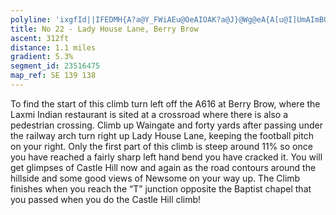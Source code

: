 ```yaml
---
polyline: 'ixgfId||IFEDMH{A?a@Y_FWiAEu@OeAIOAK?a@J}@Wg@eA{A[u@I]UmAImBQkAo@oCQi@S[G[[kCIsABuANyANs@BS@q@?mADqALg@j@cADO@UGe@c@{Au@kB{@yCIWMSGE}AaB_Au@kAmAiA_BeAqAuBsCM[g@qBw@{D'
title: No 22 - Lady House Lane, Berry Brow 
ascent: 312ft
distance: 1.1 miles
gradient: 5.3%
segment_id: 23516475
map_ref: SE 139 138
---
```


To find the start of this climb turn left off the A616 at Berry Brow, where the Laxmi Indian
restaurant is sited at a crossroad where there is also a pedestrian crossing. Climb up
Waingate and forty yards after passing under the railway arch turn right up Lady House
Lane, keeping the football pitch on your right. Only the first part of this climb is steep
around 11% so once you have reached a fairly sharp left hand bend you have cracked it. You
will get glimpses of Castle Hill now and again as the road contours around the hillside and
some good views of Newsome on your way up. The Climb finishes when you reach the “T”
junction opposite the Baptist chapel that you passed when you do the Castle Hill climb!



